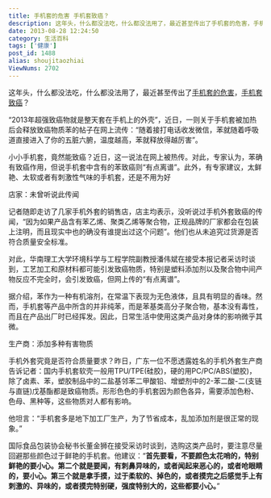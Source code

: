 ```yaml
---
title: 手机套的危害 手机套致癌？
description: 这年头，什么都没法吃，什么都没法用了，最近甚至传出了手机套的危害，手机套致癌？“2013年超强致癌物就是整天套在手机上的外壳”，近日，一则关于手机套被加热后会释放致癌物质苯的帖子在网上流传：“随着接打电话收发微信，苯就随着呼吸道直接进入了你的五脏六腑，温度越高，苯就释放得越厉害”。小小手机套，竟然能致癌？近日，这一说法在网上被热传。对此，专家认为，苯
date: 2013-08-28 12:24:50
category: 生活百科
tags: ['健康']
post_id: 1488
alias: shoujitaozhiai
ViewNums: 2702
---
```


这年头，什么都没法吃，什么都没法用了，最近甚至传出了[手机套的危害](/blog/shoujitaozhiai)，[手机套致癌](/blog/shoujitaozhiai)？

“2013年超强致癌物就是整天套在手机上的外壳”，近日，一则关于手机套被加热后会释放致癌物质苯的帖子在网上流传：“随着接打电话收发微信，苯就随着呼吸道直接进入了你的五脏六腑，温度越高，苯就释放得越厉害”。

小小手机套，竟然能致癌？近日，这一说法在网上被热传。对此，专家认为，苯确有致癌作用，但说手机套中含有的苯致癌则“有点离谱”。此外，有专家建议，太鲜艳、太软或者有刺激性气味的手机套，还是不用为好

店家：未曾听说此传闻

记者随即走访了几家手机外套的销售店，店主均表示，没听说过手机外套致癌的传闻，“因为如果产品含有苯乙烯、聚类乙烯等聚合物，正规品牌的厂家都会在包装上注明，而且现实中也的确没有谁提出过这个问题”。他们也从未追究过货源是否符合质量安全标准。

对此，华南理工大学环境科学与工程学院副教授潘伟斌在接受本报记者采访时谈到，工艺加工和原材料都可能引发致癌物质，特别是塑料添加剂以及聚合物中间产物反应不完全时，会引发致癌，但网上传的“有点离谱”。

据介绍，苯作为一种有机溶剂，在常温下表现为无色液体，且具有明显的香味。然而，手机套等产品中所含的并非纯苯，而是苯基类高分子聚合物，基本没有毒性，而且在产品出厂时已经挥发。因此，日常生活中使用这类产品对身体的影响微乎其微。

生产商：添加多种有害物质

手机外套究竟是否符合质量要求？昨日，广东一位不愿透露姓名的手机外套生产商告诉记者：国内手机套软壳一般用TPU/TPE(硅胶)，硬的用PC/PC/ABS(塑胶)，除了卤素、苯，塑胶制品中的二盐基邻苯二甲酸铅、增塑剂中的2-苯二酸-二(支链与直链)戊基酯都是致癌物质。形形色色的手机套因为颜色各异，需要添加色粉、色母、黑种等，这些物质对人都有影响。

他坦言：“手机套多是地下加工厂生产，为了节省成本，乱加添加剂是很正常的现象。”

国际食品包装协会秘书长董金狮在接受采访时谈到，选购这类产品时，要注意尽量回避那些颜色过于鲜艳的手机套。他建议：“**首先要看，不要颜色太花哨的，特别鲜艳的要小心。第二个就是要闻，有刺鼻异味的，或者闻起来恶心的，或者呛眼睛的，要小心。第三个就是拿手摸，过于柔软的、掉色的，或者摸完之后感觉手上有刺激的、异味的，或者摸完特别硬，强度特别大的，这些都要小心。**”

